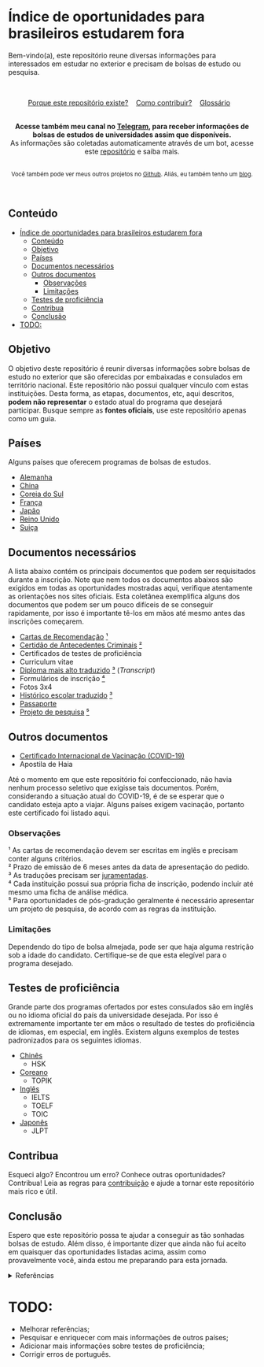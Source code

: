 # Índice de oportunidades para brasileiros estudarem fora

Bem-vindo(a), este repositório reune diversas informações para interessados em estudar no exterior e precisam de bolsas de estudo ou pesquisa.

<br>

<p align="center">
  <a href="./why.md">Porque este repositório existe?</a>&nbsp;&nbsp;&nbsp;
  <a href="./CONTRIBUTING.md">Como contribuir?</a>&nbsp;&nbsp;&nbsp;
  <a href="./glossary.md">Glossário</a>&nbsp;&nbsp;&nbsp;
</p>

<br>

<div align="center">
  <b>Acesse também meu canal no <a href="https://t.me/+LUWAZNQoHSs0MTBh">Telegram</a>, para receber informações de bolsas de estudos de universidades assim que disponíveis.</b><br>
  As informações são coletadas automaticamente através de um bot, acesse este <a href="https://github.com/Daniel-EST/scholarships-alerts">repositório</a> e saiba mais.
</div>

<br>

<p align="center">
  <sub>Você também pode ver meus outros projetos no <a href="https://www.github.com/Daniel-EST">Github</a>. Aliás, eu também tenho um <a href="https://daniel-est.github.io/blog">blog</a>.
</p>

<br>


## Conteúdo

- [Índice de oportunidades para brasileiros estudarem fora](#índice-de-oportunidades-para-brasileiros-estudarem-fora)
  - [Conteúdo](#conteúdo)
  - [Objetivo](#objetivo)
  - [Países](#países)
  - [Documentos necessários](#documentos-necessários)
  - [Outros documentos](#outros-documentos)
    - [Observações](#observações)
    - [Limitações](#limitações)
  - [Testes de proficiência](#testes-de-proficiência)
  - [Contribua](#contribua)
  - [Conclusão](#conclusão)
- [TODO:](#todo)

## Objetivo

O objetivo deste repositório é reunir diversas informações sobre bolsas de estudo no exterior que são oferecidas por embaixadas e consulados em território nacional. 
Este repositório não possui qualquer vínculo com estas instituições. Desta forma, as etapas, documentos, etc, aqui descritos, **podem não representar** o estado atual do programa que desejará participar. Busque sempre as **fontes oficiais**, use este repositório apenas como um guia.

## Países

Alguns países que oferecem programas de bolsas de estudos.

- [Alemanha](./scholarships/germany/)
- [China](./scholarships/china/)
- [Coreia do Sul](./scholarships/south_korea/)
- [França](./scholarships/france)
- [Japão](./scholarships/japan)
- [Reino Unido](./scolarships/uk/)
- [Suiça](./scolarships/switzerland/)

## Documentos necessários

A lista abaixo contém os principais documentos que podem ser requisitados durante a inscrição. Note que nem todos os documentos abaixos são exigidos em todas as oportunidades mostradas aqui, verifique atentamente as orientações nos sites oficiais. Esta coletânea exemplifica alguns dos documentos que podem ser um pouco difíceis de se conseguir rapidamente, por isso é importante tê-los em mãos até mesmo antes das inscrições começarem.

- [Cartas de Recomendação](./documents/recommendation-letter.md) [¹](#observações)
- [Certidão de Antecedentes Criminais](https://www.gov.br/pt-br/servicos/emitir-certidao-de-antecedentes-criminais) [²](#observações)
- Certificados de testes de proficiência
- Curriculum vitae
- [Diploma mais alto traduzido](./documents/degree-and-transcripts.md) [³](#observações) (_Transcript_)
- Formulários de inscrição [⁴](#observações)
- Fotos 3x4
- [Histórico escolar traduzido](./documents/degree-and-transcripts.md) [³](#observações)
- [Passaporte](https://www.gov.br/pt-br/servicos/obter-passaporte-comum-para-brasileiro)
- [Projeto de pesquisa](./documents/degree.md) [⁵](#observações)

## Outros documentos

- [Certificado Internacional de Vacinação (COVID-19)](https://www.gov.br/pt-br/servicos/obter-o-certificado-internacional-de-vacinacao-e-profilaxia)
- Apostila de Haia

Até o momento em que este repositório foi confeccionado, não havia nenhum processo seletivo que exigisse tais documentos. Porém, considerando a situação atual do COVID-19, é de se esperar que o candidato esteja apto a viajar. Alguns países exigem vacinação, portanto este certificado foi listado aqui.

### Observações

¹ As cartas de recomendação devem ser escritas em inglês e precisam conter alguns critérios.  
² Prazo de emissão de 6 meses antes da data de apresentação do pedido.  
³ As traduções precisam ser [juramentadas](./documents/degree-and-transcripts.md).  
⁴ Cada instituição possui sua própria ficha de inscrição, podendo incluir até mesmo uma ficha de análise médica.  
⁵ Para oportunidades de pós-gradução geralmente é necessário apresentar um projeto de pesquisa, de acordo com as regras da instituição.  

### Limitações

Dependendo do tipo de bolsa almejada, pode ser que haja alguma restrição sob a idade do candidato. Certifique-se de que esta elegível para o programa desejado.

## Testes de proficiência

Grande parte dos programas ofertados por estes consulados são em inglês ou no idioma oficial do país da universidade desejada. Por isso é extremamente importante ter em mãos o resultado de testes do proficiência de idiomas, em especial, em inglês.
Existem alguns exemplos de testes padronizados para os seguintes idiomas.

- [Chinês](./languages/chinese.md)
  - HSK
- [Coreano](./languages/korean.md)
  - TOPIK
- [Inglês](./languages/english.md)
  - IELTS
  - TOELF
  - TOIC
- [Japonês](./languages/japanese.md)
  - JLPT

<!-- ## Outras recomendações
Lorem ipsum -->

## Contribua

Esqueci algo? Encontrou um erro? Conhece outras oportunidades? Contribua! Leia as regras para [contribuição](./CONTRIBUTING.md) e ajude a tornar este repositório mais rico e útil.

## Conclusão

Espero que este repositório possa te ajudar a conseguir as tão sonhadas bolsas de estudo. Além disso, é importante dizer que ainda não fui aceito em quaisquer das oportunidades listadas acima, assim como provavelmente você, ainda estou me preparando para esta jornada. 


<details>
  <summary>Referências</summary>
  <ul>
    <li><a href="#">https://www.estudarfora.org.br/bolsas-do-governo/</a></li>
    <li><a href="#">https://www.edublin.com.br/voce-ja-ouviu-falar-nas-bolsas-de-estudos-governamentais/</a></li>
    <li> Alemanha
      <ul>
       <li><a href="#">https://www.daad.org.br/pt/</a></li>
       <li><a href="#">https://www.study-in-germany.de/en/plan-your-studies/steps/</a></li>
      </ul>
    </li>
    <li> Australia
      <ul>
       <li><a href="#">https://brazil.embassy.gov.au/brasportuguese/home.html</a></li>
      </ul>
    </li>
    <li> Japão
      <ul>
       <li><a href="#">https://www.br.emb-japan.go.jp/itpr_pt/bolsas_programas.html</a></li>
      </ul>
    </li>
    <li> China
      <ul>    
        <li><a href="#">http://br.china-embassy.org/por/sghds/202111/t20211116_10448697.htm</a></li>
        <li><a href="#">http://br.china-embassy.org/por/sghds/</a></li>
        <li><a href="#">https://studyinchina.csc.edu.cn/#/home</a></li>
        <li><a href="#">https://www.campuschina.org/index.html</a></li>
      </ul>
    </li>   
     <li> Coreia do Sul
      <ul>    
        <li><a href="#">https://overseas.mofa.go.kr/br-pt/brd/m_22116/view.do?seq=761036</a></li>
        <li><a href="#">https://overseas.mofa.go.kr/br-pt/brd/m_22116/view.do?seq=761103&page=5</a></li>
        <li><a href="#">https://overseas.mofa.go.kr/br-pt/brd/m_22116/view.do?seq=761129</a></li>
      </ul>
    </li>
    <li> Reino Unido
      <ul>    
       <li><a href="#">https://www.chevening.org/scholarship/brazil/</a></li>
      </ul>
    </li>
    <li> Suíça
      <ul>
        <li><a href="#">https://www.eda.admin.ch/countries/brazil/pt/home/prestacao/bolsas.html</a></li>
       <li><a href="#">https://www.gov.br/mcti/pt-br/acompanhe-o-mcti/noticias/2020/09/embaixada-da-suica-no-brasil-oferece-bolsas-de-estudo-para-pesquisadores</a></li>
      </ul>
    </li>
  </ul>
</details>

# TODO:
- Melhorar referências;
- Pesquisar e enriquecer com mais informações de outros países;
- Adicionar mais informações sobre testes de proficiência;
- Corrigir erros de português.
